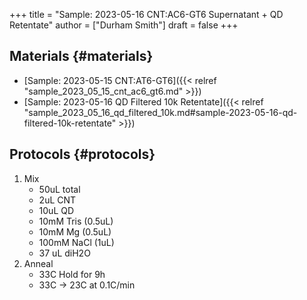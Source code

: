+++
title = "Sample: 2023-05-16 CNT:AC6-GT6 Supernatant + QD Retentate"
author = ["Durham Smith"]
draft = false
+++

## Materials {#materials}

-   [Sample: 2023-05-15 CNT:AT6-GT6]({{< relref "sample_2023_05_15_cnt_ac6_gt6.md" >}})
-   [Sample: 2023-05-16 QD Filtered 10k Retentate]({{< relref "sample_2023_05_16_qd_filtered_10k.md#sample-2023-05-16-qd-filtered-10k-retentate" >}})


## Protocols {#protocols}

1.  Mix
    -   50uL total
    -   2uL CNT
    -   10uL QD
    -   10mM Tris (0.5uL)
    -   10mM Mg (0.5uL)
    -   100mM NaCl (1uL)
    -   37 uL diH2O
2.  Anneal
    -   33C Hold for 9h
    -   33C &rarr; 23C at 0.1C/min
